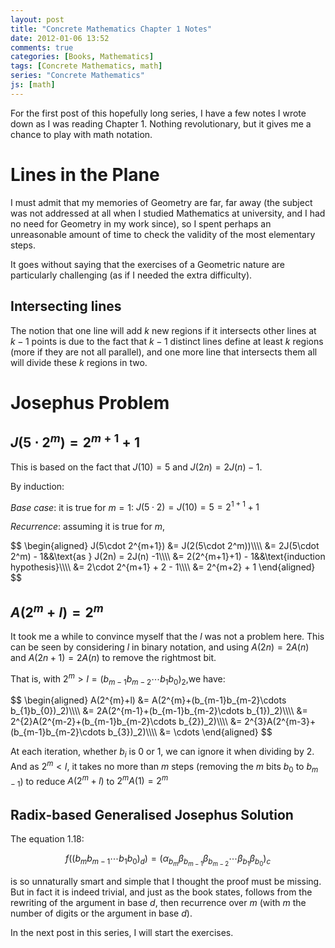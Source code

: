 ```yaml
---
layout: post
title: "Concrete Mathematics Chapter 1 Notes"
date: 2012-01-06 13:52
comments: true
categories: [Books, Mathematics]
tags: [Concrete Mathematics, math]
series: "Concrete Mathematics"
js: [math]
---
```

For the first post of this hopefully long series, I have a few notes I
wrote down as I was reading Chapter 1. Nothing revolutionary, but it
gives me a chance to play with math notation.

<!--more-->

# Lines in the Plane

I must admit that my memories of Geometry are far, far away (the
subject was not addressed at all when I studied Mathematics at
university, and I had no need for Geometry in my work since), so I
spent perhaps an unreasonable amount of time to check the validity of
the most elementary steps.

It goes without saying that the exercises of a Geometric nature are
particularly challenging (as if I needed the extra difficulty).

## Intersecting lines

The notion that one line will add $k$ new regions if it intersects
other lines at $k-1$ points is due to the fact that $k-1$ distinct
lines define at least $k$ regions (more if they are not all parallel),
and one more line that intersects them all will divide these $k$
regions in two.

# Josephus Problem

## $J(5 \cdot 2^m) = 2^{m+1} + 1$

This is based on the fact that $J(10) = 5$ and $J(2n) = 2J(n) -1$.

By induction:

*Base case*: it is true for $m = 1$: $J(5\cdot 2) = J(10) = 5 =
2^{1+1} + 1$

*Recurrence*: assuming it is true for $m$,

<div markdown="0">
$$
\begin{aligned}
J(5\cdot 2^{m+1}) &amp;= J(2(5\cdot 2^m))\\\\
&amp;= 2J(5\cdot 2^m) - 1&amp;&amp;\text{as } J(2n) = 2J(n) -1\\\\
&amp;= 2(2^{m+1}+1) - 1&amp;&amp;\text{induction hypothesis}\\\\
&amp;= 2\cdot 2^{m+1} + 2 - 1\\\\
&amp;= 2^{m+2} + 1
\end{aligned}
$$
</div>

## $A(2^{m}+l) = 2^{m}$

It took me a while to convince myself that the $l$ was not a problem
here. This can be seen by considering $l$ in binary notation, and
using $A(2n) = 2A(n)$ and $A(2n+1) = 2A(n)$ to remove the rightmost
bit.

That is, with $2^m > l = (b_{m-1}b_{m-2}\cdots b_{1}b_{0})_2$,we have:

<div markdown="0">
$$
\begin{aligned}
A(2^{m}+l) &amp;= A(2^{m}+(b_{m-1}b_{m-2}\cdots b_{1}b_{0})_2)\\\\
&amp;= 2A(2^{m-1}+(b_{m-1}b_{m-2}\cdots b_{1})_2)\\\\
&amp;= 2^{2}A(2^{m-2}+(b_{m-1}b_{m-2}\cdots b_{2})_2)\\\\
&amp;= 2^{3}A(2^{m-3}+(b_{m-1}b_{m-2}\cdots b_{3})_2)\\\\
&amp;= \cdots
\end{aligned}
$$
</div>

At each iteration, whether $b_i$ is $0$ or $1$, we can ignore it when
dividing by $2$. And as $2^m < l$, it takes no more than $m$ steps
(removing the $m$ bits $b_0$ to $b_{m-1}$) to reduce $A(2^m+l)$ to
$2^mA(1) = 2^m$

## Radix-based Generalised Josephus Solution

The equation 1.18:

$$f \left( ( b_m b_{m-1} \cdots b_1 b_0)_d \right) = \left( \alpha_{b_m} \beta_{b_{m-1}} \beta_{b_{m-2}} \cdots \beta_{b_1} \beta_{b_0} \right)_c$$

is so unnaturally smart and simple that I thought the proof must be
missing. But in fact it is indeed trivial, and just as the book
states, follows from the rewriting of the argument in base $d$, then
recurrence over $m$ (with $m$ the number of digits or the argument in
base $d$).

In the next post in this series, I will start the exercises.
